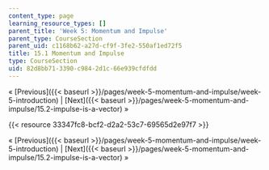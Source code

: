 ```yaml
---
content_type: page
learning_resource_types: []
parent_title: 'Week 5: Momentum and Impulse'
parent_type: CourseSection
parent_uid: c1168b62-a27d-cf9f-3fe2-550af1ed72f5
title: 15.1 Momentum and Impulse
type: CourseSection
uid: 82d8bb71-3390-c984-2d1c-66e939cfdfdd
---
```


« [Previous]({{< baseurl >}}/pages/week-5-momentum-and-impulse/week-5-introduction) | [Next]({{< baseurl >}}/pages/week-5-momentum-and-impulse/15.2-impulse-is-a-vector) »

{{< resource 33347fc8-bcf2-d2a2-53c7-69565d2e97f7 >}}

« [Previous]({{< baseurl >}}/pages/week-5-momentum-and-impulse/week-5-introduction) | [Next]({{< baseurl >}}/pages/week-5-momentum-and-impulse/15.2-impulse-is-a-vector) »